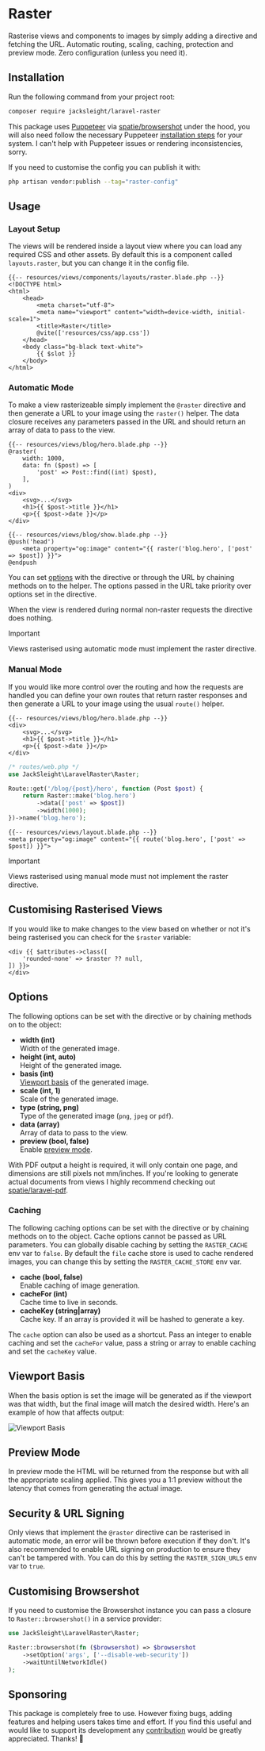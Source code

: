 # Raster

Rasterise views and components to images by simply adding a directive and fetching the URL. Automatic routing, scaling, caching, protection and preview mode. Zero configuration (unless you need it).

## Installation

Run the following command from your project root:

```bash
composer require jacksleight/laravel-raster
```

This package uses [Puppeteer](https://pptr.dev/) via [spatie/browsershot](https://spatie.be/docs/browsershot/v4/introduction) under the hood, you will also need follow the necessary Puppeteer [installation steps](https://spatie.be/docs/browsershot/v4/requirements) for your system. I can't help with Puppeteer issues or rendering inconsistencies, sorry.

If you need to customise the config you can publish it with:

```bash
php artisan vendor:publish --tag="raster-config"
```

## Usage

### Layout Setup

The views will be rendered inside a layout view where you can load any required CSS and other assets. By default this is a component called `layouts.raster`, but you can change it in the config file.

```blade
{{-- resources/views/components/layouts/raster.blade.php --}}
<!DOCTYPE html>
<html>
    <head>
        <meta charset="utf-8">
        <meta name="viewport" content="width=device-width, initial-scale=1">
        <title>Raster</title>
        @vite(['resources/css/app.css'])
    </head>
    <body class="bg-black text-white">
        {{ $slot }}
    </body>
</html>
```

### Automatic Mode

To make a view rasterizeable simply implement the `@raster` directive and then generate a URL to your image using the `raster()` helper. The data closure receives any parameters passed in the URL and should return an array of data to pass to the view.

```blade
{{-- resources/views/blog/hero.blade.php --}}
@raster(
    width: 1000,
    data: fn ($post) => [
        'post' => Post::find((int) $post),
    ],
)
<div>
    <svg>...</svg>
    <h1>{{ $post->title }}</h1>
    <p>{{ $post->date }}</p>
</div>
```

```blade
{{-- resources/views/blog/show.blade.php --}}
@push('head')
    <meta property="og:image" content="{{ raster('blog.hero', ['post' => $post]) }}">
@endpush
```

You can set [options](#options) with the directive or through the URL by chaining methods on to the helper. The options passed in the URL take priority over options set in the directive.

When the view is rendered during normal non-raster requests the directive does nothing.

> [!IMPORTANT] 
> Views rasterised using automatic mode must implement the raster directive.

### Manual Mode

If you would like more control over the routing and how the requests are handled you can define your own routes that return raster responses and then generate a URL to your image using the usual `route()` helper.

```blade
{{-- resources/views/blog/hero.blade.php --}}
<div>
    <svg>...</svg>
    <h1>{{ $post->title }}</h1>
    <p>{{ $post->date }}</p>
</div>
```

```php
/* routes/web.php */
use JackSleight\LaravelRaster\Raster;

Route::get('/blog/{post}/hero', function (Post $post) {
    return Raster::make('blog.hero')
        ->data(['post' => $post])
        ->width(1000);
})->name('blog.hero');
```

```blade
{{-- resources/views/layout.blade.php --}}
<meta property="og:image" content="{{ route('blog.hero', ['post' => $post]) }}">
```

> [!IMPORTANT] 
> Views rasterised using manual mode must not implement the raster directive.

## Customising Rasterised Views

If you would like to make changes to the view based on whether or not it's being rasterised you can check for the `$raster` variable:

```blade
<div {{ $attributes->class([
    'rounded-none' => $raster ?? null,
]) }}>
</div>
```

## Options

The following options can be set with the directive or by chaining methods on to the object:

* **width (int)**  
  Width of the generated image.
* **height (int, auto)**  
  Height of the generated image.
* **basis (int)**  
  [Viewport basis](#viewport-basis) of the generated image. 
* **scale (int, 1)**  
  Scale of the generated image.
* **type (string, png)**  
  Type of the generated image (`png`, `jpeg` or `pdf`).
* **data (array)**  
  Array of data to pass to the view.
* **preview (bool, false)**  
  Enable [preview mode](#preview-mode).

With PDF output a height is required, it will only contain one page, and dimensions are still pixels not mm/inches. If you're looking to generate actual documents from views I highly recommend checking out [spatie/laravel-pdf](https://github.com/spatie/laravel-pdf).

### Caching

The following caching options can be set with the directive or by chaining methods on to the object. Cache options cannot be passed as URL parameters. You can globally disable caching by setting the `RASTER_CACHE` env var to `false`. By default the `file` cache store is used to cache rendered images, you can change this by setting the `RASTER_CACHE_STORE` env var.

* **cache (bool, false)**  
  Enable caching of image generation.
* **cacheFor (int)**  
  Cache time to live in seconds.
* **cacheKey (string|array)**  
  Cache key. If an array is provided it will be hashed to generate a key.

The `cache` option can also be used as a shortcut. Pass an integer to enable caching and set the `cacheFor` value, pass a string or array to enable caching and set the `cacheKey` value.

## Viewport Basis

When the basis option is set the image will be generated as if the viewport was that width, but the final image will match the desired width. Here's an example of how that affects output:

![Viewport Basis](https://jacksleight.dev/assets/packages/laravel-raster/viewport-basis.jpg)

## Preview Mode

In preview mode the HTML will be returned from the response but with all the appropriate scaling applied. This gives you a 1:1 preview without the latency that comes from generating the actual image.

## Security & URL Signing

Only views that implement the `@raster` directive can be rasterised in automatic mode, an error will be thrown before execution if they don't. It's also recommended to enable URL signing on production to ensure they can't be tampered with. You can do this by setting the `RASTER_SIGN_URLS` env var to `true`.

## Customising Browsershot

If you need to customise the Browsershot instance you can pass a closure to `Raster::browsershot()` in a service provider:

```php
use JackSleight\LaravelRaster\Raster;

Raster::browsershot(fn ($browsershot) => $browsershot
    ->setOption('args', ['--disable-web-security'])
    ->waitUntilNetworkIdle()
);
```

## Sponsoring 

This package is completely free to use. However fixing bugs, adding features and helping users takes time and effort. If you find this useful and would like to support its development any [contribution](https://github.com/sponsors/jacksleight) would be greatly appreciated. Thanks! 🙂

